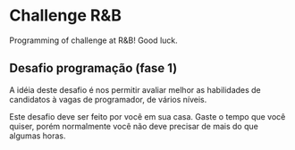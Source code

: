 # Challenge R&B
Programming of challenge at R&amp;B! Good luck.

## Desafio programação (fase 1)


A idéia deste desafio é nos permitir avaliar melhor as habilidades de candidatos à vagas de programador, de vários níveis.

Este desafio deve ser feito por você em sua casa. Gaste o tempo que você quiser, porém normalmente você não deve precisar de mais do que algumas horas.


